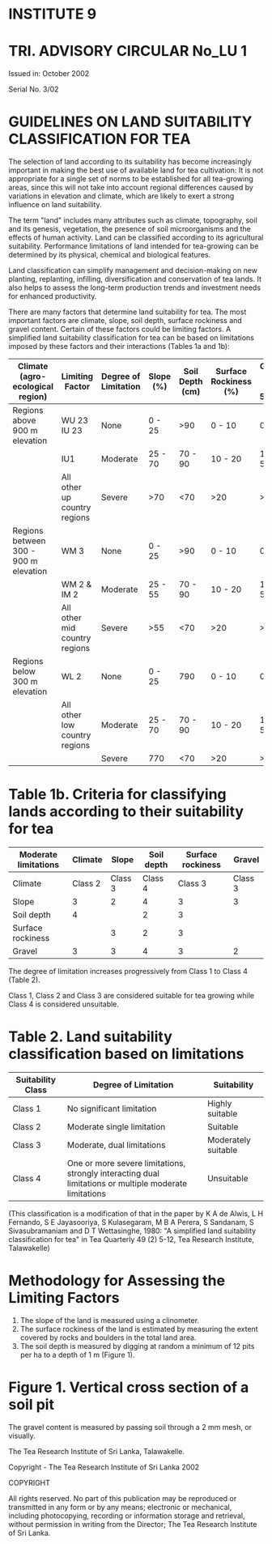 # INSTITUTE 9

# TRI. ADVISORY CIRCULAR No_LU 1

Issued in: October 2002

Serial No. 3/02

# GUIDELINES ON LAND SUITABILITY CLASSIFICATION FOR TEA

The selection of land according to its suitability has become increasingly important in making the best use of available land for tea cultivation: It is not appropriate for a single set of norms to be established for all tea-growing areas, since this will not take into account regional differences caused by variations in elevation and climate, which are likely to exert a strong influence on land suitability.

The term "land" includes many attributes such as climate, topography, soil and its genesis, vegetation, the presence of soil microorganisms and the effects of human activity. Land can be classified according to its agricultural suitability. Performance limitations of land intended for tea-growing can be determined by its physical, chemical and biological features.

Land classification can simplify management and decision-making on new planting, replanting, infilling, diversification and conservation of tea lands. It also helps to assess the long-term production trends and investment needs for enhanced productivity.

There are many factors that determine land suitability for tea. The most important factors are climate, slope, soil depth, surface rockiness and gravel content. Certain of these factors could be limiting factors. A simplified land suitability classification for tea can be based on limitations imposed by these factors and their interactions (Tables 1a and 1b):

|Climate (agro-ecological region)|Limiting Factor|Degree of Limitation|Slope (%)|Soil Depth (cm)|Surface Rockiness (%)|Gravel (Vol % in 50cm)|
|---|---|---|---|---|---|---|
|Regions above 900 m elevation|WU 23 IU 23|None|0 - 25|&gt;90|0 - 10|0 - 10|
| |IU1|Moderate|25 - 70|70 - 90|10 - 20|10 - 50|
| |All other up country regions|Severe|&gt;70|&lt;70|&gt;20|&gt;50|
|Regions between 300 - 900 m elevation|WM 3|None|0 - 25|&gt;90|0 - 10|0 - 10|
| |WM 2 & IM 2|Moderate|25 - 55|70 - 90|10 - 20|10 - 50|
| |All other mid country regions|Severe|&gt;55|&lt;70|&gt;20|&gt;50|
|Regions below 300 m elevation|WL 2|None|0 - 25|790|0 - 10|0 - 10|
| |All other low country regions|Moderate|25 - 70|70 - 90|10 - 20|10 - 50|
| | |Severe|770|&lt;70|&gt;20|&gt;50|
# Table 1b. Criteria for classifying lands according to their suitability for tea

|Moderate limitations|Climate|Slope|Soil depth|Surface rockiness|Gravel|
|---|---|---|---|---|---|
|Climate|Class 2|Class 3|Class 4|Class 3|Class 3|
|Slope|3|2|4|3|3|
|Soil depth|4| |2|3| |
|Surface rockiness| |3|2|3| |
|Gravel|3|3|4|3|2|

The degree of limitation increases progressively from Class 1 to Class 4 (Table 2).

Class 1, Class 2 and Class 3 are considered suitable for tea growing while Class 4 is considered unsuitable.

# Table 2. Land suitability classification based on limitations

|Suitability Class|Degree of Limitation|Suitability|
|---|---|---|
|Class 1|No significant limitation|Highly suitable|
|Class 2|Moderate single limitation|Suitable|
|Class 3|Moderate, dual limitations|Moderately suitable|
|Class 4|One or more severe limitations, strongly interacting dual limitations or multiple moderate limitations|Unsuitable|

(This classification is a modification of that in the paper by K A de Alwis, L H Fernando, S E Jayasooriya, S Kulasegaram, M B A Perera, S Sandanam, S Sivasubramaniam and D T Wettasinghe, 1980: "A simplified land suitability classification for tea" in Tea Quarterly 49 (2) 5-12, Tea Research Institute, Talawakelle)

# Methodology for Assessing the Limiting Factors

1. The slope of the land is measured using a clinometer.
2. The surface rockiness of the land is estimated by measuring the extent covered by rocks and boulders in the total land area.
3. The soil depth is measured by digging at random a minimum of 12 pits per ha to a depth of 1 m (Figure 1).
# Figure 1. Vertical cross section of a soil pit

The gravel content is measured by passing soil through a 2 mm mesh, or visually.

The Tea Research Institute of Sri Lanka, Talawakelle.

Copyright - The Tea Research Institute of Sri Lanka 2002

COPYRIGHT

All rights reserved. No part of this publication may be reproduced or transmitted in any form or by any means; electronic or mechanical, including photocopying, recording or information storage and retrieval, without permission in writing from the Director; The Tea Research Institute of Sri Lanka.